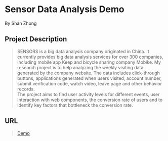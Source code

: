 Sensor Data Analysis Demo
============================

By Shan Zhong <br>

## Project Description
> SENSORS is a big data analysis company originated in China. It currently provides big data analysis services for over 300 companies, including mobile app Keep and bicycle sharing company Mobike. My research project is to help analyzing the weekly visiting data generated by the company website. The data includes click-through buttons, applications generated when users visited, account number, submit verification code, watch video, leave page and other behavior records. <br>
> The project aims to find user activity levels for different events, user interaction with web components, the conversion rate of users and to identify key factors that bottleneck the conversion rate. <br>

## URL
>[Demo](https://github.com/ShanZ3/Sensors_Data_demo/blob/master/SensorsData_Demo.pdf)<br>
